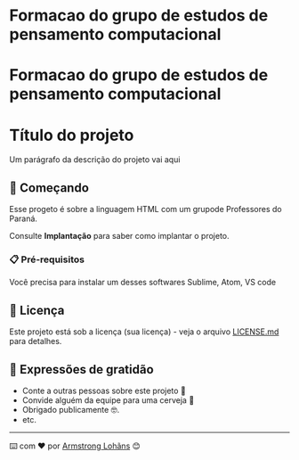 # Formacao do grupo de estudos de pensamento computacional
<h1> Formacao do grupo de estudos de pensamento computacional </h1>

# Título do projeto

Um parágrafo da descrição do projeto vai aqui

## 🚀 Começando
Esse progeto é sobre a linguagem HTML com um grupode Professores do Paraná.

Consulte **Implantação** para saber como implantar o projeto.

### 📋 Pré-requisitos

Você precisa para instalar um desses  softwares
Sublime, Atom, VS code


## 📄 Licença

Este projeto está sob a licença (sua licença) - veja o arquivo [LICENSE.md](https://github.com/usuario/projeto/licenca) para detalhes.

## 🎁 Expressões de gratidão

* Conte a outras pessoas sobre este projeto 📢
* Convide alguém da equipe para uma cerveja 🍺 
* Obrigado publicamente 🤓.
* etc.


---
⌨️ com ❤️ por [Armstrong Lohãns](https://gist.github.com/lohhans) 😊
